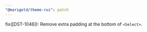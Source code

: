 ```yaml
---
"@marigold/theme-rui": patch
---
```


fix([DST-1046]): Remove extra padding at the bottom of `<Select>`.
